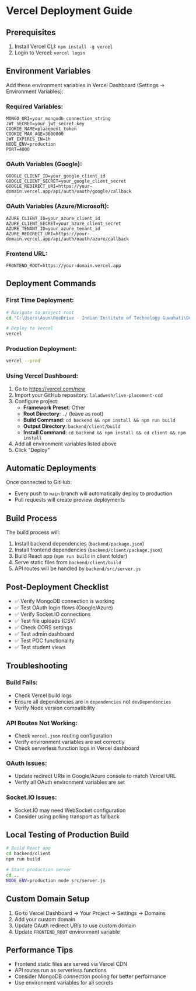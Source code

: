 # Vercel Deployment Guide

## Prerequisites
1. Install Vercel CLI: `npm install -g vercel`
2. Login to Vercel: `vercel login`

## Environment Variables
Add these environment variables in Vercel Dashboard (Settings → Environment Variables):

### Required Variables:
```
MONGO_URI=your_mongodb_connection_string
JWT_SECRET=your_jwt_secret_key
COOKIE_NAME=placement_token
COOKIE_MAX_AGE=3600000
JWT_EXPIRES_IN=1h
NODE_ENV=production
PORT=4000
```

### OAuth Variables (Google):
```
GOOGLE_CLIENT_ID=your_google_client_id
GOOGLE_CLIENT_SECRET=your_google_client_secret
GOOGLE_REDIRECT_URI=https://your-domain.vercel.app/api/auth/oauth/google/callback
```

### OAuth Variables (Azure/Microsoft):
```
AZURE_CLIENT_ID=your_azure_client_id
AZURE_CLIENT_SECRET=your_azure_client_secret
AZURE_TENANT_ID=your_azure_tenant_id
AZURE_REDIRECT_URI=https://your-domain.vercel.app/api/auth/oauth/azure/callback
```

### Frontend URL:
```
FRONTEND_ROOT=https://your-domain.vercel.app
```

## Deployment Commands

### First Time Deployment:
```bash
# Navigate to project root
cd "C:\Users\Asus\OneDrive - Indian Institute of Technology Guwahati\Desktop\CCD\live-placement"

# Deploy to Vercel
vercel
```

### Production Deployment:
```bash
vercel --prod
```

### Using Vercel Dashboard:
1. Go to https://vercel.com/new
2. Import your GitHub repository: `laladwesh/live-placement-ccd`
3. Configure project:
   - **Framework Preset**: Other
   - **Root Directory**: `./` (leave as root)
   - **Build Command**: `cd backend && npm install && npm run build`
   - **Output Directory**: `backend/client/build`
   - **Install Command**: `cd backend && npm install && cd client && npm install`
4. Add all environment variables listed above
5. Click "Deploy"

## Automatic Deployments
Once connected to GitHub:
- Every push to `main` branch will automatically deploy to production
- Pull requests will create preview deployments

## Build Process
The build process will:
1. Install backend dependencies (`backend/package.json`)
2. Install frontend dependencies (`backend/client/package.json`)
3. Build React app (`npm run build` in client folder)
4. Serve static files from `backend/client/build`
5. API routes will be handled by `backend/src/server.js`

## Post-Deployment Checklist
- ✅ Verify MongoDB connection is working
- ✅ Test OAuth login flows (Google/Azure)
- ✅ Verify Socket.IO connections
- ✅ Test file uploads (CSV)
- ✅ Check CORS settings
- ✅ Test admin dashboard
- ✅ Test POC functionality
- ✅ Test student views

## Troubleshooting

### Build Fails:
- Check Vercel build logs
- Ensure all dependencies are in `dependencies` not `devDependencies`
- Verify Node version compatibility

### API Routes Not Working:
- Check `vercel.json` routing configuration
- Verify environment variables are set correctly
- Check serverless function logs in Vercel dashboard

### OAuth Issues:
- Update redirect URIs in Google/Azure console to match Vercel URL
- Verify all OAuth environment variables are set

### Socket.IO Issues:
- Socket.IO may need WebSocket configuration
- Consider using polling transport as fallback

## Local Testing of Production Build
```bash
# Build React app
cd backend/client
npm run build

# Start production server
cd ..
NODE_ENV=production node src/server.js
```

## Custom Domain Setup
1. Go to Vercel Dashboard → Your Project → Settings → Domains
2. Add your custom domain
3. Update OAuth redirect URIs to use custom domain
4. Update `FRONTEND_ROOT` environment variable

## Performance Tips
- Frontend static files are served via Vercel CDN
- API routes run as serverless functions
- Consider MongoDB connection pooling for better performance
- Use environment variables for all secrets
